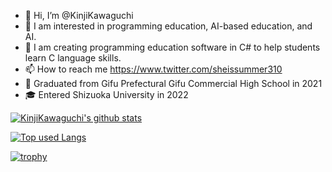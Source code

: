 - 👋 Hi, I’m @KinjiKawaguchi
- 👀 I am interested in programming education, AI-based education, and AI.
- 🌱 I am creating programming education software in C# to help students learn C language skills.
- 📫 How to reach me https://www.twitter.com/sheissummer310
- 🏫 Graduated from Gifu Prefectural Gifu Commercial High School in 2021
- 🎓 Entered Shizuoka University in 2022

<!-- リポジトリステータス -->
[![KinjiKawaguchi's github stats](https://github-readme-stats.vercel.app/api?username=KinjiKawaguchi&hide=contribs&count_private=true&show_icons=true&theme=tokyonight)](https://github.com/KinjiKawaguchi/)

<!-- ソースコード統計 -->
[![Top used Langs](https://github-readme-stats.vercel.app/api/top-langs/?username=KinjiKawaguchi&layout=compact&theme=tokyonight)](https://github.com/KinjiKawaguchi/)

[![trophy](https://github-profile-trophy.vercel.app/?username=KinjiKawaguchi&theme=onedark)](https://github.com/ryo-ma/github-profile-trophy)


<!---
![status](https://nocache.advaith.workers.dev?url=https://img.shields.io/endpoint?url=https://dev.discordprofiles.me/api/badge/status/274219464881602560?simple=true)
![playing](https://nocache.advaith.workers.dev?url=https://img.shields.io/endpoint?url=https://dev.discordprofiles.me/api/badge/playing/274219464881602560)
![vscode](https://nocache.advaith.workers.dev?url=https://img.shields.io/endpoint?url=https://dev.discordprofiles.me/api/badge/vscode/274219464881602560)
[![spotify](https://nocache.advaith.workers.dev?url=https://img.shields.io/endpoint?url=https://dev.discordprofiles.me/api/badge/spotify/274219464881602560)](https://dev.discordprofiles.me/openspotify/274219464881602560)
--->

<!---
KinjiKawaguchi/KinjiKawaguchi is a ✨ special ✨ repository because its `README.md` (this file) appears on your GitHub profile.
You can click the Preview link to take a look at your changes.
--->
